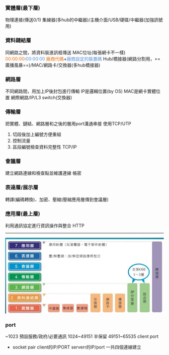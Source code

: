 ### 實體層(最下層)
物理連接(傳送0/1)
集線器(多hub的中繼器)/主機介面/USB/硬碟/中繼器(加強訊號用)
### 資料鏈結層
同網路之間，將資料裝進訊框傳送
MAC位址(每張網卡不一樣)
<font color="#e36c09">00:00:00</font>:<font color="#548dd4">00:00:00</font>
<font color="#e36c09">廠商代碼</font>+<font color="#548dd4">廠商設定的裝置碼</font>
Hub/橋接器(網路分割用，==廣播風暴==)/MAC/網路卡/交換器(多hub橋接器)
### 網路層
不同網路間，用加上IP後封包進行傳輸
IP是邏輯位置(by OS)
MAC是網卡實體位置
網際網路/IP/L3 switch(交換器)
### 傳輸層
把實體、鏈結、網路層和之後的層用port溝通串接
使用TCP/UTP
1. 切段後加上編號方便重組
2. 控制流量
3. 區段編號檢查資料完整性
TCP/IP
### 會議層
建立網路連線和檢查點並維護連線
帳密
### 表達層/展示層
轉譯(編碼轉換)、加密、壓縮(壓縮應用層傳到會議層)
### 應用層(最上層)
利用通訊協定進行資訊操作與整合
HTTP

---


![image.png](https://raw.githubusercontent.com/Ash0645/image_remote/main/202311021431999.png)

### port
~1023 預設服務/政府/必要通訊
1024~49151 半保留
49151~65535 client port

- socket pair
	client的IP/PORT
	serverr的IP/port
	一共四個連線建立

